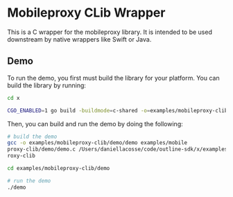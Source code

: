 # Mobileproxy CLib Wrapper

This is a C wrapper for the mobileproxy library. It is intended to be used downstream by native wrappers like Swift or Java.

## Demo

To run the demo, you first must build the library for your platform. You can build the library by running:

```bash
cd x

CGO_ENABLED=1 go build -buildmode=c-shared -o=examples/mobileproxy-clib/demo/mobileproxy-clib github.com/Jigsaw-Code/outline-sdk/x/examples/mobileproxy-clib
```

Then, you can build and run the demo by doing the following:

```bash
# build the demo
gcc -o examples/mobileproxy-clib/demo/demo examples/mobile
proxy-clib/demo/demo.c /Users/daniellacosse/code/outline-sdk/x/examples/mobileproxy-clib/demo/mobilep
roxy-clib

cd examples/mobileproxy-clib/demo

# run the demo
./demo
```
